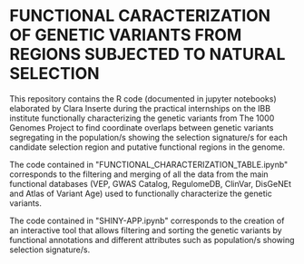 # FUNCTIONAL CARACTERIZATION OF GENETIC VARIANTS FROM REGIONS SUBJECTED TO NATURAL SELECTION

This repository contains the R code (documented in jupyter notebooks) elaborated by Clara Inserte during the practical internships on the IBB institute functionally characterizing the genetic variants from The 1000 Genomes Project to find coordinate overlaps between genetic variants segregating in the population/s showing the selection signature/s for each candidate selection region and putative functional regions in the genome.

The code contained in "FUNCTIONAL_CHARACTERIZATION_TABLE.ipynb" corresponds to the filtering and merging of all the data from the main functional databases (VEP, GWAS Catalog, RegulomeDB, ClinVar, DisGeNEt and Atlas of Variant Age) used to functionally characterize the genetic variants. 

The code contained in "SHINY-APP.ipynb" corresponds to the creation of an interactive tool that allows filtering and sorting the genetic variants by functional annotations and different attributes such as population/s showing selection signature/s.
